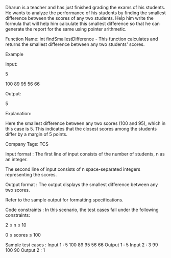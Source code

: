 Dharun is a teacher and has just finished grading the exams of his students. He wants to analyze the performance of his students by finding the smallest difference between the scores of any two students. Help him write the formula that will help him calculate this smallest difference so that he can generate the report for the same using pointer arithmetic.



Function Name: int findSmallestDifference - This function calculates and returns the smallest difference between any two students' scores.



Example



Input:

5

100 89 95 56 66



Output:

5



Explanation:

Here the smallest difference between any two scores (100 and 95), which in this case is 5. This indicates that the closest scores among the students differ by a margin of 5 points.



Company Tags: TCS 

Input format :
The first line of input consists of the number of students, n as an integer.

The second line of input consists of n space-separated integers representing the scores.

Output format :
The output displays the smallest difference between any two scores.



Refer to the sample output for formatting specifications.

Code constraints :
In this scenario, the test cases fall under the following constraints:

2 ≤ n ≤ 10

0 ≤ scores ≤ 100

Sample test cases :
Input 1 :
5
100 89 95 56 66
Output 1 :
5
Input 2 :
3
99 100 90
Output 2 :
1
